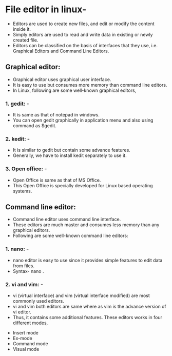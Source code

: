 # File editor in linux-
- Editors are used to create new files, and edit or modify the content inside it.
- Simply editors are used to read and write data in existing or newly created file.
- Editors can be classified on the basis of interfaces that they use, i.e. Graphical Editors and Command Line Editors. 
## Graphical editor: 
- Graphical editor uses graphical user interface.
- It is easy to use but consumes more memory than command line editors.
- In Linux, following are some well-known graphical editors, 
### 1. gedit: -
- It is same as that of notepad in windows.
- You can open gedit graphically in application menu and also using command as $gedit. 

### 2. kedit: -
- It is similar to gedit but contain some advance features.
-  Generally, we have to install kedit separately to use it. 

### 3. Open office: - 
- Open Office is same as that of MS Office.
- This Open Office is specially developed for Linux based operating systems.
## Command line editor: 
- Command line editor uses command line interface.
- These editors are much master and consumes less memory than any graphical editors.
- Following are some well-known command line editors:
### 1. nano: - 
- nano editor is easy to use since it provides simple features to edit data from files.
- Syntax- 
nano <filename>.<extension> 
### 2. vi and vim: -
- vi (virtual interface) and vim (virtual interface modified) are most commonly used editors.
- vi and vim both editors are same where as vim is the advance version of vi editor.
- Thus, it contains some additional features. These editors works in four different modes, 
* Insert mode 
* Ex-mode 
* Command mode 
* Visual mode 





